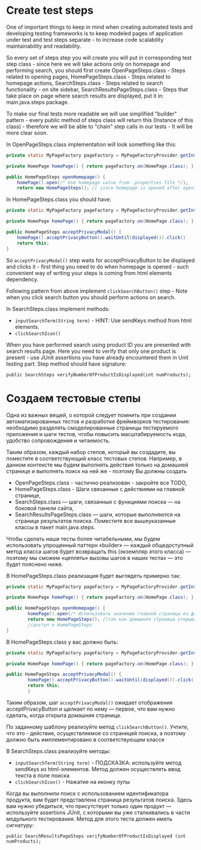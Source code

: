 # Create test steps

One of important things to keep in mind when creating automated tests and developing testing frameworks is to keep modeled pages of application under test and test steps separate - to increase code scalability maintainability and readability.

So every set of steps step you will create you will put in corresponding test step class - since here we will take actions only on homepage and performing search, you should first create OpenPageSteps.class - Steps related to opening pages, HomePageSteps.class - Steps related to homepage actions, SearchSteps.class - Steps related to search functionality - on site sidebar, SearchResultsPageSteps.class - Steps that take place on page where search results are displayed, put it in: main.java.steps package.

To make our final tests more readable we will use simplified "builder" pattern - every public method of steps class will return this (Instance of this class) - therefore we will be able to "chain" step calls in our tests - It will be more clear soon.

In OpenPageSteps.class implementation will look something like this:

```java
private static MyPageFactory pageFactory = MyPageFactoryProvider.getInstance();

private HomePage homePage() { return pageFactory.on(HomePage.class); } // use .on method of MyPageFactoryProvider

public HomePageSteps openHomepage() {
    homePage().open(/* Use homepage value from .properties file */);
    return new HomePageSteps(); // since homepage is opened after opening page, openHomepage() will give you access to HomePageSteps }
```

In HomePageSteps.class you should have:

```java
private static MyPageFactory pageFactory = MyPageFactoryProvider.getInstance();

private HomePage homePage() { return pageFactory.on(HomePage.class); }

public HomePageSteps acceptPrivacyModal() {
    homePage().acceptPrivacyButton().waitUntil(displayed()).click()
    return this;
}
```

So `acceptPrivacyModal()` step waits for acceptPrivacyButton to be displayed and clicks it - first thing you need to do when homepage is opened - such convenient way of writing your steps is coming from html elements dependency.

Following pattern from above implement `clickSearchButton()` step - Note when you click search button you should perform actions on search.

In SearchSteps.class implement methods:

* `inputSearchTerm(String term)` - HINT: Use sendKeys method from html elements.
* `clickSearchIcon()`

When you have performed search using product ID you are presented with search results page. Here you need to verify that only one product is present - use JUnit assertions you have already encountered them in Unit testing part. Step method should have signature:

`public SearchSteps verifyNumberOfProductIsDisplayed(int numProducts);`

# Создаем тестовые степы

Одна из важных вещей, о которой следует помнить при создании автоматизированных тестов и разработке фреймворков тестирования: необходимо 
разделять смоделированные страницы тестируемого приложения и шаги тестов, чтобы повысить масштабируемость кода, удобство 
сопровождения и читаемость.

Таким образом, каждый набор степов, который вы создадите, вы поместите в соответствующий класс тестовых степов. Например, в 
данном контексте мы будем выполнять действия только на домашней странице и выполнять поиск на ней же - поэтому Вы должны создать 
- OpenPageSteps.class - частично реализован - закройте все TODO, 
- HomePageSteps.class - Шаги связанные с действиями на главной странице, 
- SearchSteps.class — шаги, связанные с функциями поиска — на боковой панели сайта, 
- SearchResultsPageSteps.class — шаги, которые выполняются на странице результатов поиска.
Поместите все вышеуказанные классы в пакет main.java.steps.

Чтобы сделать наши тесты более читабельными, мы будем использовать упрощенный паттерн «builder» — каждый общедоступный метод класса шагов 
будет возвращать this (экземпляр этого класса) — поэтому мы сможем «цеплять» вызовы шагов в наших тестах — это будет пояснено ниже.

В HomePageSteps.class реализация будет выглядеть примерно так:

```java
private static MyPageFactory pageFactory = MyPageFactoryProvider.getInstance();

private HomePage homePage() { return pageFactory.on(HomePage.class); } //используем метод .on MyPageFactoryProvider

public HomePageSteps openHomepage() {
        homePage().open(/* Использовать значение главной страницы из файла .properties */);
        return new HomePageSteps(); //так как домашняя страница открывается после открытия страницы, openHomepage() предоставит вам 
        //доступ к HomePageSteps
}
```

В HomePageSteps.class у вас должно быть:

```java
private static MyPageFactory pageFactory = MyPageFactoryProvider.getInstance();

private HomePage homePage() { return pageFactory.on(HomePage.class); }

public HomePageSteps acceptPrivacyModal() {
        homePage().acceptPrivacyButton().waitUntil(displayed()).click()
        return this;
        }
```

Таким образом, шаг `acceptPrivacyModal()` ожидает отображения acceptPrivacyButton и щелкает по нему — первое, что вам нужно сделать, когда 
открыта домашняя страница.

По заданному шаблону реализуйте метод `clickSearchButton()`. Учтите, что это - действие, осуществляемое со страницей поиска, а поэтому 
должно быть имплементировано в соответствующем классе

В SearchSteps.class реализуйте методы:

* `inputSearchTerm(String term)` - ПОДСКАЗКА: используйте метод sendKeys из html-элементов. Метод должен осуществлять ввод текста в поле 
  поиска
* `clickSearchIcon()` - Нажатие на иконку лупы

Когда вы выполнили поиск с использованием идентификатора продукта, вам будет представлена страница результатов поиска. Здесь вам нужно 
убедиться, что присутствует только один продукт — используйте assertions JUnit, с которыми вы уже сталкивались в части модульного 
тестирования. Метод для этого теста должен иметь сигнатуру:

`public SearchResultsPageSteps verifyNumberOfProductIsDisplayed (int numProducts);`